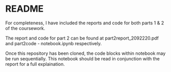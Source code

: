 # README

For completeness, I have included the reports and code for both parts 1 & 2 of the coursework.

The report and code for part 2 can be found at part2report_2092220.pdf and part2code - notebook.ipynb respectively.

Once this repository has been cloned, the code blocks within notebook may be run sequentially. This notebook should be read in conjunction with the report for a full explaination.
